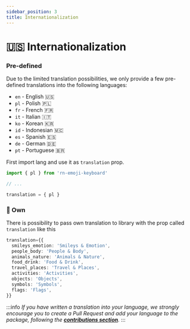 ```yaml
---
sidebar_position: 3
title: Internationalization
---
```


# 🇺🇸 Internationalization

### Pre-defined

Due to the limited translation possibilities, we only provide a few pre-defined translations into the following languages:

- `en` - English 🇺🇸
- `pl` - Polish 🇵🇱
- `fr` - French 🇫🇷
- `it` - Italian 🇮🇹
- `ko` - Korean 🇰🇷
- `id` - Indonesian 🇲🇨
- `es` - Spanish 🇪🇸
- `de` - German 🇩🇪
- `pt` - Portuguese 🇧🇷

First import lang and use it as `translation` prop.

```ts
import { pl } from 'rn-emoji-keyboard'

// ...

translation = { pl }
```

### 🏁 Own

There is possibility to pass own translation to library with the prop called `translation` like this

```ts
translation={{
  smileys_emotion: 'Smileys & Emotion',
  people_body: 'People & Body',
  animals_nature: 'Animals & Nature',
  food_drink: 'Food & Drink',
  travel_places: 'Travel & Places',
  activities: 'Activities',
  objects: 'Objects',
  symbols: 'Symbols',
  flags: 'Flags',
}}
```

:::info
_If you have written a translation into your language, we strongly encourage you to create a Pull Request and add your language to the package, following the [**contributions section**](http://localhost:3000/rn-emoji-keyboard/docs/contributions/trnaslations)._
:::
